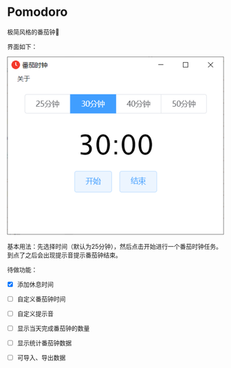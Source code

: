 # Pomodoro
极简风格的番茄钟🍅

界面如下：

![image-20210316120507317](https://github.com/xiaoliu66/Pomodoro/blob/master/pomodoro.png)

基本用法：先选择时间（默认为25分钟），然后点击开始进行一个番茄时钟任务。到点了之后会出现提示音提示番茄钟结束。

待做功能：

- [x] 添加休息时间
- [ ] 自定义番茄钟时间
- [ ] 自定义提示音
- [ ] 显示当天完成番茄钟的数量
- [ ] 显示统计番茄钟数据
- [ ] 可导入、导出数据

